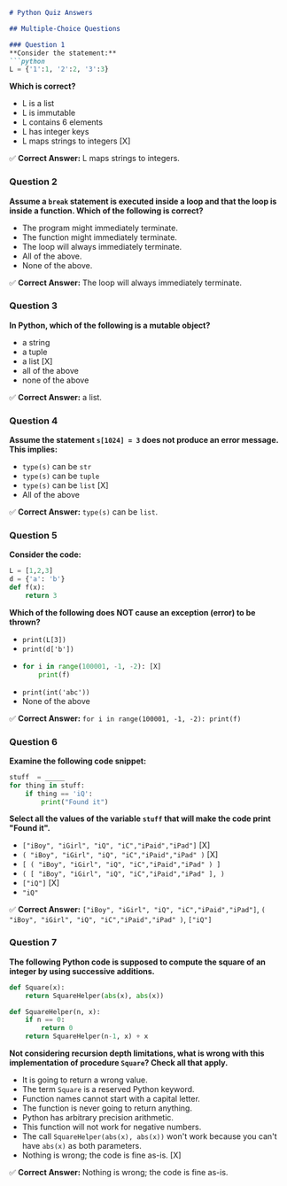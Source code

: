 ```markdown
# Python Quiz Answers

## Multiple-Choice Questions

### Question 1
**Consider the statement:**
```python
L = {'1':1, '2':2, '3':3}
```
**Which is correct?**
- L is a list
- L is immutable
- L contains 6 elements
- L has integer keys
- L maps strings to integers [X]

✅ **Correct Answer:** L maps strings to integers.

### Question 2
**Assume a `break` statement is executed inside a loop and that the loop is inside a function. Which of the following is correct?**
- The program might immediately terminate.
- The function might immediately terminate.
- The loop will always immediately terminate. 
- All of the above.
- None of the above.

✅ **Correct Answer:** The loop will always immediately terminate.

### Question 3
**In Python, which of the following is a mutable object?**
- a string
- a tuple
- a list [X]
- all of the above
- none of the above

✅ **Correct Answer:** a list.

### Question 4
**Assume the statement `s[1024] = 3` does not produce an error message. This implies:**
- `type(s)` can be `str`
- `type(s)` can be `tuple`
- `type(s)` can be `list` [X]
- All of the above

✅ **Correct Answer:** `type(s)` can be `list`.

### Question 5
**Consider the code:**
```python
L = [1,2,3]
d = {'a': 'b'}
def f(x):
    return 3
```
**Which of the following does NOT cause an exception (error) to be thrown?**
- `print(L[3])`
- `print(d['b'])`
- ```python
  for i in range(100001, -1, -2): [X]
      print(f)
  ```
- `print(int('abc'))`
- None of the above

✅ **Correct Answer:** `for i in range(100001, -1, -2): print(f)`

### Question 6
**Examine the following code snippet:**
```python
stuff  = _____
for thing in stuff:
    if thing == 'iQ':
        print("Found it")
```
**Select all the values of the variable `stuff` that will make the code print "Found it".**
- `["iBoy", "iGirl", "iQ", "iC","iPaid","iPad"]` [X]
- `( "iBoy", "iGirl", "iQ", "iC","iPaid","iPad" )` [X]
- `[ ( "iBoy", "iGirl", "iQ", "iC","iPaid","iPad" ) ]`
- `( [ "iBoy", "iGirl", "iQ", "iC","iPaid","iPad" ], )`
- `["iQ"]` [X]
- `"iQ"`

✅ **Correct Answer:** `["iBoy", "iGirl", "iQ", "iC","iPaid","iPad"]`, `( "iBoy", "iGirl", "iQ", "iC","iPaid","iPad" )`, `["iQ"]`

### Question 7
**The following Python code is supposed to compute the square of an integer by using successive additions.**
```python
def Square(x):
    return SquareHelper(abs(x), abs(x))

def SquareHelper(n, x):
    if n == 0:
        return 0
    return SquareHelper(n-1, x) + x
```
**Not considering recursion depth limitations, what is wrong with this implementation of procedure `Square`? Check all that apply.**

- It is going to return a wrong value.
- The term `Square` is a reserved Python keyword.
- Function names cannot start with a capital letter.
- The function is never going to return anything.
- Python has arbitrary precision arithmetic.
- This function will not work for negative numbers.
- The call `SquareHelper(abs(x), abs(x))` won't work because you can't have `abs(x)` as both parameters.
- Nothing is wrong; the code is fine as-is. [X]

✅ **Correct Answer:** Nothing is wrong; the code is fine as-is.
